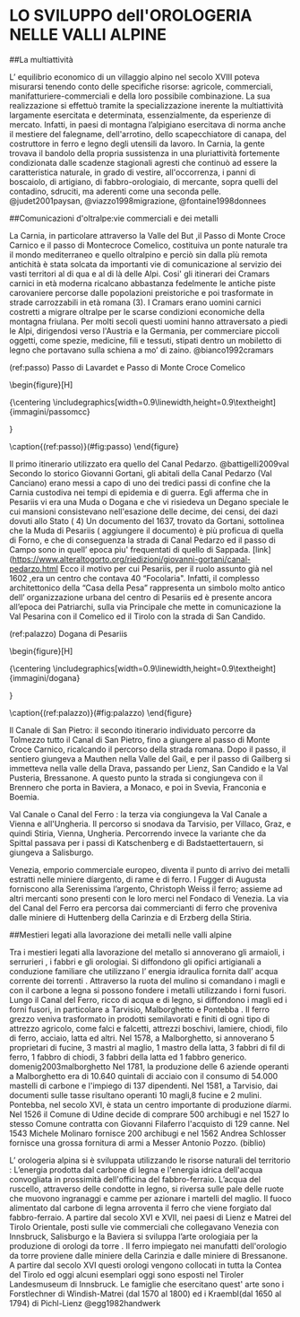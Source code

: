 # LO SVILUPPO dell'OROLOGERIA NELLE VALLI ALPINE

##La multiattività

L’ equilibrio economico di un villaggio alpino nel secolo XVIII poteva misurarsi tenendo conto delle specifiche risorse: agricole, commerciali, manifatturiere-commerciali e della loro possibile combinazione. La sua realizzazione si effettuò tramite la specializzazione inerente la multiattività largamente esercitata e determinata, essenzialmente, da esperienze di mercato. Infatti, in paesi di montagna l’alpigiano esercitava di norma anche il mestiere del falegname, dell'arrotino, dello scapecchiatore di canapa, del costruttore in ferro e legno degli utensili da lavoro. In Carnia, la gente trovava il bandolo della propria sussistenza in una pluriattività fortemente condizionata dalle scadenze stagionali agresti che continuò ad essere la caratteristica naturale, in grado di vestire, all'occorrenza, i panni di boscaiolo, di artigiano, di fabbro-orologiaio, di mercante, sopra quelli del contadino, sdruciti, ma aderenti come una seconda pelle. @judet2001paysan, @viazzo1998migrazione, @fontaine1998donnees

##Comunicazioni d'oltralpe:vie commerciali e dei metalli

La Carnia, in particolare attraverso la Valle del But ,il Passo di Monte Croce Carnico e il passo di Montecroce Comelico, costituiva un ponte naturale tra il mondo mediterraneo e quello oltralpino e perciò sin dalla pĭù remota antichità è stata solcata da importanti vie di comunicazione al servizio dei vasti territori al di qua e al di là delle Alpi. Cosi' gli itinerari dei Cramars carnici in età moderna ricalcano abbastanza fedelmente le antiche piste carovaniere percorse dalle popolazioni preistoriche e poi trasformate in strade carrozzabili in età romana (3). I Cramars erano uomini carnici costretti a migrare oltralpe per le scarse condizioni economiche della montagna friulana. Per molti secoli questi uomini hanno attraversato a piedi le Alpi, dirigendosi verso l'Austria e la Germania, per commerciare piccoli oggetti, come spezie, medicine, fili e tessuti, stipati dentro un mobiletto di legno che portavano sulla schiena a mo’ di zaino. @bianco1992cramars 







(ref:passo) Passo di Lavardet e Passo di Monte Croce Comelico

\begin{figure}[H]

{\centering \includegraphics[width=0.9\linewidth,height=0.9\textheight]{immagini/passomcc} 

}

\caption{(ref:passo)}(\#fig:passo)
\end{figure}






Il primo itinerario utilizzato era quello del Canal Pedarzo. @battigelli2009val
Secondo lo storico Giovanni Gortani, gli abitali della Canal Pedarzo (Val Canciano) erano messi a capo di uno dei tredici passi di confine che la Carnia custodiva nei tempi di epidemia e di guerra. Egli afferma che in Pesariis vi era una Muda o Dogana e che vi risiedeva un Degano speciale le cui mansioni consistevano nell'esazione delle decime, dei censi, dei dazi dovuti allo Stato ( 4) Un documento del 1637, trovato da Gortani, sottolinea che la Muda di Pesariis ( aggiungere il documento) è più proficua di quella di Forno, e che di conseguenza la strada di Canal Pedarzo ed il passo di Campo sono in quell’ epoca piu' frequentati di quello di Sappada. [link](https://www.alteraltogorto.org/riedizioni/giovanni-gortani/canal-pedarzo.html 
Ecco il motivo per cui Pesariis, per il ruolo assunto già nel 1602 ,era un centro che contava 40 “Focolaria". 
Infatti, il complesso architettonico della “Casa della Pesa” rappresenta un simbolo molto antico dell’ organizzazione urbana del centro di Pesariis ed è presente ancora all’epoca dei Patriarchi, sulla via Principale che mette in comunicazione la Val Pesarina con il Comelico ed il Tirolo con la strada di San Candido. 






(ref:palazzo) Dogana di Pesariis

\begin{figure}[H]

{\centering \includegraphics[width=0.9\linewidth,height=0.9\textheight]{immagini/dogana} 

}

\caption{(ref:palazzo)}(\#fig:palazzo)
\end{figure}





Il Canale di San Pietro: il secondo itinerario individuato percorre da Tolmezzo tutto il Canal di San Pietro, fino a giungere al passo di Monte Croce Carnico, ricalcando il percorso della strada romana. Dopo il passo, il sentiero giungeva a Mauthen nella Valle del Gail, e per il passo di Gailberg si immetteva nella valle della Drava, passando per Lienz, San Candido e la Val Pusteria, Bressanone. A questo punto la strada si congiungeva con il Brennero che porta in Baviera, a Monaco, e poi in Svevia, Franconia e Boemia. 

Val Canale o Canal del Ferro : la terza via congiungeva la Val Canale a Vienna e all'Ungheria. Il percorso si snodava da Tarvisio, per Villaco, Graz, e quindi Stiria, Vienna, Ungheria. Percorrendo invece la variante che da Spittal passava per i passi di Katschenberg e di Badstaettertauern, si giungeva a Salisburgo. 

Venezia, emporio commerciale europeo, diventa il punto di arrivo dei metalli estratti nelle miniere díargento, di rame e di ferro. I Fugger di Augusta forniscono alla Serenissima l’argento, Christoph Weiss il ferro; assieme ad altri mercanti sono presenti con le loro merci nel Fondaco di Venezia. La via del Canal del Ferro era percorsa dai commercianti di ferro che proveniva dalle miniere di Huttenberg della Carinzia e di Erzberg della Stiria. 

##Mestieri legati alla lavorazione dei metalli nelle valli alpine

Tra i mestieri legati alla lavorazione del metallo si annoverano gli armaioli, i serrurieri , i fabbri e gli orologiai. Si diffondono gli opifici artigianali a conduzione familiare che utilizzano l’ energia idraulica fornita dall’ acqua corrente dei torrenti . Attraverso la ruota del mulino si comandano i magli e con il carbone a legna si possono fondere i metalli utilizzando i forni fusori. 
Lungo il Canal del Ferro, ricco di acqua e di legno, si diffondono i magli ed i forni fusori, in particolare a Tarvisio, Malborghetto e Pontebba . Il ferro grezzo veniva trasformato in prodotti semilavorati e finiti di ogni tipo di attrezzo agricolo, come falci e falcetti, attrezzi boschivi, lamiere, chiodi, filo di ferro, acciaio, latta ed altri. 
Nel 1578, a Malborghetto, si annoverano 5 proprietari di fucine, 3 mastri al maglio, 1 mastro della latta, 3 fabbri di fil di ferro, 1 fabbro di chiodi, 3 fabbri della latta ed 1 fabbro generico. domenig2003malborghetto
Nel 1781, la produzione delle 6 aziende operanti a Malborghetto era di 10.640 quintali di acciaio con il consumo di 54.000 mastelli di carbone e l'impiego di 137 dipendenti. Nel 1581, a Tarvisio, dai documenti sulle tasse risultano operanti 10 magli,8 fucine e 2 mulini. Pontebba, nel secolo XVI, è stata un centro importante di produzione díarmi. 
Nel 1526 il Comune di Udine decide di comprare 500 archibugi e nel 1527 lo stesso Comune contratta con Giovanni Filaferro l'acquisto di 129 canne. Nel 1543 Michele Molinaro fornisce 200 archibugi e nel 1562 Andrea Schlosser fornisce una grossa fornitura di armi a Messer Antonio Pozzo. (biblio)

L’ orologeria alpina si è sviluppata utilizzando le risorse naturali del territorio : L’energia prodotta dal carbone di legna e l'energia idrica dell'acqua convogliata in prossimità dell'officina del fabbro-ferraio. L’acqua del ruscello, attraverso delle condotte in legno, si riversa sulle pale delle ruote che muovono ingranaggi e camme per azionare i martelli del maglio. Il fuoco alimentato dal carbone di legna arroventa il ferro che viene forgiato dal fabbro-ferraio. A partire dal secolo XVI e XVII, nei paesi di Lienz e Matrei del Tirolo Orientale, posti sulle vie commerciali che collegavano Venezia con Innsbruck, Salisburgo e la Baviera si sviluppa l’arte orologiaia per la produzione di orologi da torre . Il ferro impiegato nei manufatti dell'orologio da torre proviene dalle miniere della Carinzia e dalle miniere di Bressanone. A partire dal secolo XVI questi orologi vengono collocati in tutta la Contea del Tirolo ed oggi alcuni esemplari oggi sono esposti nel Tiroler Landesmuseum di Innsbruck. Le famiglie che esercitano quest' arte sono i Forstlechner di Windish-Matrei (dal 1570 al 1800) ed i Kraembl(dal 1650 al 1794) di Pichl-Lienz  @egg1982handwerk
